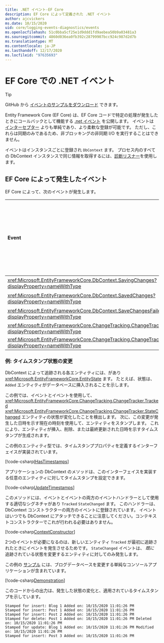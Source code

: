 ```yaml
---
title: .NET イベント-EF Core
description: EF Core によって定義された .NET イベント
author: ajcvickers
ms.date: 10/15/2020
uid: core/logging-events-diagnostics/events
ms.openlocfilehash: 51c0bba5cf25e1d9ddd1fd9aebea50b9a03481a3
ms.sourcegitcommit: 4860d036ea0fb392c28799907bcc924c987d2d7b
ms.translationtype: MT
ms.contentlocale: ja-JP
ms.lasthandoff: 12/17/2020
ms.locfileid: "97635693"
---
```

# <a name="net-events-in-ef-core"></a>EF Core での .NET イベント

> [!TIP]  
> GitHub から [イベントのサンプルをダウンロード](https://github.com/dotnet/EntityFramework.Docs/tree/master/samples/core/Miscellaneous/Events) できます。

Entity Framework Core (EF Core) は、EF Core コードで特定の処理が発生したときにコールバックとして機能する [.net イベント](/dotnet/standard/events/) を公開します。 イベントは [インターセプター](xref:core/logging-events-diagnostics/interceptors) よりも単純であり、より柔軟な登録が可能です。 ただし、これらは同期のみであるため、非ブロッキングの非同期 I/O を実行することはできません。

イベントはインスタンスごとに登録され `DbContext` ます。 プロセス内のすべての DbContext インスタンスで同じ情報を取得するには、[診断リスナー](xref:core/logging-events-diagnostics/diagnostic-listeners)を使用します。

## <a name="events-raised-by-ef-core"></a>EF Core によって発生したイベント

EF Core によって、次のイベントが発生します。

| Event | 導入されたバージョン | 発生した場合
|:------|--------------------|-------
| <xref:Microsoft.EntityFrameworkCore.DbContext.SavingChanges?displayProperty=nameWithType> | 5.0 | またはの開始時 <xref:Microsoft.EntityFrameworkCore.DbContext.SaveChanges%2A><xref:Microsoft.EntityFrameworkCore.DbContext.SaveChangesAsync%2A>
| <xref:Microsoft.EntityFrameworkCore.DbContext.SavedChanges?displayProperty=nameWithType> | 5.0 | 成功した場合、 <xref:Microsoft.EntityFrameworkCore.DbContext.SaveChanges%2A> または <xref:Microsoft.EntityFrameworkCore.DbContext.SaveChangesAsync%2A>
| <xref:Microsoft.EntityFrameworkCore.DbContext.SaveChangesFailed?displayProperty=nameWithType> | 5.0 | 失敗したまたはの終了時 <xref:Microsoft.EntityFrameworkCore.DbContext.SaveChanges%2A><xref:Microsoft.EntityFrameworkCore.DbContext.SaveChangesAsync%2A>
| <xref:Microsoft.EntityFrameworkCore.ChangeTracking.ChangeTracker.Tracked?displayProperty=nameWithType> | 2.1 | エンティティがコンテキストによって追跡される場合
| <xref:Microsoft.EntityFrameworkCore.ChangeTracking.ChangeTracker.StateChanged?displayProperty=nameWithType> | 2.1 | 追跡対象のエンティティの状態が変化したとき

### <a name="example-timestamp-state-changes"></a>例: タイムスタンプ状態の変更

DbContext によって追跡される各エンティティには、があり <xref:Microsoft.EntityFrameworkCore.EntityState> ます。 たとえば、状態は、 `Added` エンティティがデータベースに挿入されることを示します。

この例では、イベントとイベントを使用して、 <xref:Microsoft.EntityFrameworkCore.ChangeTracking.ChangeTracker.Tracked> <xref:Microsoft.EntityFrameworkCore.ChangeTracking.ChangeTracker.StateChanged> エンティティの状態が変化したことを検出します。 次に、この変更が発生した日時を示す現在の時刻を使用して、エンティティをスタンプします。 これにより、エンティティが挿入、削除、または最終更新された日時を示すタイムスタンプが生成されます。

この例のエンティティ型では、タイムスタンププロパティを定義するインターフェイスが実装されています。

<!--
public interface IHasTimestamps
{
    DateTime? Added { get; set; }
    DateTime? Deleted { get; set; }
    DateTime? Modified { get; set; }
}
-->
[!code-csharp[IHasTimestamps](../../../samples/core/Miscellaneous/Events/Program.cs?name=IHasTimestamps)]

アプリケーションの DbContext のメソッドは、このインターフェイスを実装する任意のエンティティに対してタイムスタンプを設定できます。

<!--
    private static void UpdateTimestamps(object sender, EntityEntryEventArgs e)
    {
        if (e.Entry.Entity is IHasTimestamps entityWithTimestamps)
        {
            switch (e.Entry.State)
            {
                case EntityState.Deleted:
                    entityWithTimestamps.Deleted = DateTime.UtcNow;
                    Console.WriteLine($"Stamped for delete: {e.Entry.Entity}");
                    break;
                case EntityState.Modified:
                    entityWithTimestamps.Modified = DateTime.UtcNow;
                    Console.WriteLine($"Stamped for update: {e.Entry.Entity}");
                    break;
                case EntityState.Added:
                    entityWithTimestamps.Added = DateTime.UtcNow;
                    Console.WriteLine($"Stamped for insert: {e.Entry.Entity}");
                    break;
            }
        }
    }
-->
[!code-csharp[UpdateTimestamps](../../../samples/core/Miscellaneous/Events/Program.cs?name=UpdateTimestamps)]

このメソッドには、イベントとイベントの両方のイベントハンドラーとして使用する適切なシグネチャがあり `Tracked` `StateChanged` ます。 このハンドラーは、DbContext コンストラクターの両方のイベントに登録されています。 イベントはいつでも DbContext にアタッチできることに注意してください。コンテキストコンストラクターでこれが行われる必要はありません。

<!--
    public BlogsContext()
    {
        ChangeTracker.StateChanged += UpdateTimestamps;
        ChangeTracker.Tracked += UpdateTimestamps;
    }
-->
[!code-csharp[ContextConstructor](../../../samples/core/Miscellaneous/Events/Program.cs?name=ContextConstructor)]

2つのイベントが必要になるのは、新しいエンティティ `Tracked` が最初に追跡されたときにイベントを発生させるためです。 `StateChanged` イベントは、 _既に_ 追跡されている状態を変更するエンティティに対してのみ発生します。

この例の [サンプル](https://github.com/dotnet/EntityFramework.Docs/tree/master/samples/core/Miscellaneous/Events) には、ブログデータベースを変更する単純なコンソールアプリケーションが含まれています。

<!--
        using (var context = new BlogsContext())
        {
            context.Database.EnsureDeleted();
            context.Database.EnsureCreated();
            
            context.Add(
                new Blog
                {
                    Id = 1,
                    Name = "EF Blog",
                    Posts =
                    {
                        new Post { Id = 1, Title = "EF Core 3.1!" },
                        new Post { Id = 2, Title = "EF Core 5.0!" }
                    }
                });

            context.SaveChanges();
        }

        using (var context = new BlogsContext())
        {
            var blog = context.Blogs.Include(e => e.Posts).Single();

            blog.Name = "EF Core Blog";
            context.Remove(blog.Posts.First());
            blog.Posts.Add(new Post { Id = 3, Title = "EF Core 6.0!" });

            context.SaveChanges();
        }
-->
[!code-csharp[Demonstration](../../../samples/core/Miscellaneous/Events/Program.cs?name=Demonstration)]

このコードからの出力は、発生した状態の変化と、適用されているタイムスタンプを示しています。

```output
Stamped for insert: Blog 1 Added on: 10/15/2020 11:01:26 PM
Stamped for insert: Post 1 Added on: 10/15/2020 11:01:26 PM
Stamped for insert: Post 2 Added on: 10/15/2020 11:01:26 PM
Stamped for delete: Post 1 Added on: 10/15/2020 11:01:26 PM Deleted on: 10/15/2020 11:01:26 PM
Stamped for update: Blog 1 Added on: 10/15/2020 11:01:26 PM Modified on: 10/15/2020 11:01:26 PM
Stamped for insert: Post 3 Added on: 10/15/2020 11:01:26 PM
```
